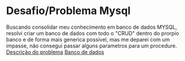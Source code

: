 # Desafio/Problema Mysql
Buscando consolidar meu conhecimento em banco de dados MYSQL, resolvi criar um banco de dados com todo o "CRUD" dentro do prorpio banco e de forma mais generica possivel, mas me deparei com um impasse, não consegui passar alguns parametros para um procedure.
[Descrição do problema](/Problema)
[Banco de dados](/Ronald-livros.sql)
